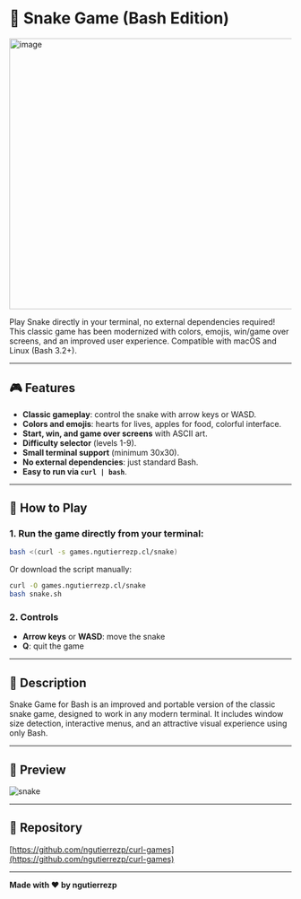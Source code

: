 # 🐍 Snake Game (Bash Edition)

<img width="718" height="483" alt="image" src="https://github.com/user-attachments/assets/2c716860-9711-4cd5-b7f6-078e0312b5ad" />


Play Snake directly in your terminal, no external dependencies required! This classic game has been modernized with colors, emojis, win/game over screens, and an improved user experience. Compatible with macOS and Linux (Bash 3.2+).

---

## 🎮 Features
- **Classic gameplay**: control the snake with arrow keys or WASD.
- **Colors and emojis**: hearts for lives, apples for food, colorful interface.
- **Start, win, and game over screens** with ASCII art.
- **Difficulty selector** (levels 1-9).
- **Small terminal support** (minimum 30x30).
- **No external dependencies**: just standard Bash.
- **Easy to run via `curl | bash`**.

---

## 🚀 How to Play

### 1. Run the game directly from your terminal:

```bash
bash <(curl -s games.ngutierrezp.cl/snake)
```

Or download the script manually:

```bash
curl -O games.ngutierrezp.cl/snake
bash snake.sh
```

### 2. Controls
- **Arrow keys** or **WASD**: move the snake
- **Q**: quit the game

---

## 📝 Description

Snake Game for Bash is an improved and portable version of the classic snake game, designed to work in any modern terminal. It includes window size detection, interactive menus, and an attractive visual experience using only Bash.

---

## 📸 Preview

![snake](https://github.com/user-attachments/assets/eb778d03-f9b1-467d-9c20-050774686e0b)

---

## 📂 Repository

[https://github.com/ngutierrezp/curl-games](https://github.com/ngutierrezp/curl-games)

---

**Made with ❤️ by ngutierrezp**
